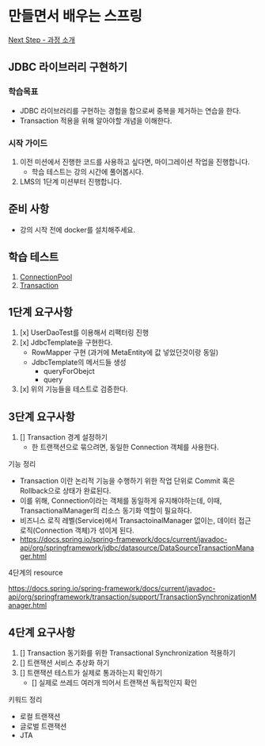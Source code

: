 # 만들면서 배우는 스프링
[Next Step - 과정 소개](https://edu.nextstep.camp/c/4YUvqn9V)

## JDBC 라이브러리 구현하기

### 학습목표
- JDBC 라이브러리를 구현하는 경험을 함으로써 중복을 제거하는 연습을 한다.
- Transaction 적용을 위해 알아야할 개념을 이해한다.

### 시작 가이드
1. 이전 미션에서 진행한 코드를 사용하고 싶다면, 마이그레이션 작업을 진행합니다.
    - 학습 테스트는 강의 시간에 풀어봅시다.
2. LMS의 1단계 미션부터 진행합니다.

## 준비 사항
- 강의 시작 전에 docker를 설치해주세요.

## 학습 테스트
1. [ConnectionPool](study/src/test/java/connectionpool)
2. [Transaction](study/src/test/java/transaction)



## 1단계 요구사항


1. [x] UserDaoTest를 이용해서 리팩터링 진행
2. [x] JdbcTemplate을 구현한다.  
   - RowMapper 구현  (과거에 MetaEntity에 값 넣었던것이랑 동일)
   - JdbcTemplate의 메서드들 생성
     - queryForObejct
     - query
3. [x] 위의 기능들을 테스트로 검증한다.










## 3단계 요구사항


1. [] Transaction 경계 설정하기
   - 한 트랜잭션으로 묶으려면, 동일한 Connection 객체를 사용한다.



기능 정리
- Transaction 이란 논리적 기능을 수행하기 위한 작업 단위로 Commit 혹은 Rollback으로 상태가 완료된다.
- 이를 위해, Connection이라는 객체를 동일하게 유지해야하는데, 이때, TransactionalManager의 리소스 동기화 역할이 필요하다.
- 비즈니스 로직 레벨(Service)에서 TransactoinalManager 없이는, 데이터 접근 로직(Connection 객체)가 섞이게 된다.
-   https://docs.spring.io/spring-framework/docs/current/javadoc-api/org/springframework/jdbc/datasource/DataSourceTransactionManager.html


4단계의 resource 

https://docs.spring.io/spring-framework/docs/current/javadoc-api/org/springframework/transaction/support/TransactionSynchronizationManager.html


## 4단계 요구사항

1. [] Transaction 동기화를 위한 Transactional Synchronization 적용하기
2. [] 트랜잭션 서비스 추상화 하기
3. [] 트랜잭션 테스트가 실제로 통과하는지 확인하기
   - [] 실제로 쓰레드 여러개 띄어서 트랜잭션 독립적인지 확인


키워드 정리
- 로컬 트랜잭션
- 글로벌 트랜잭션
- JTA 

